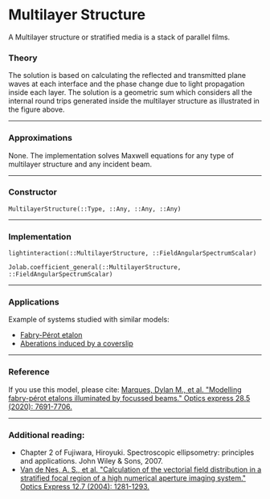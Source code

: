 # Multilayer Structure
A Multilayer structure or stratified media is a stack of parallel films.

### Theory
The solution is based on calculating the reflected and transmitted plane waves at each interface and the phase change due to light propagation inside each layer. The solution is a geometric sum which considers all the internal round trips generated inside the multilayer structure as illustrated in the figure above.

---

### Approximations
None. The implementation solves Maxwell equations for any type of multilayer structure and any incident beam.

---

### Constructor
```@docs
MultilayerStructure(::Type, ::Any, ::Any, ::Any)
```

---

### Implementation

```@docs
lightinteraction(::MultilayerStructure, ::FieldAngularSpectrumScalar)
```
```@docs
Jolab.coefficient_general(::MultilayerStructure, ::FieldAngularSpectrumScalar)
```
---

### Applications
Example of systems studied with similar models:
- [Fabry-Pérot etalon](https://www.osapublishing.org/oe/fulltext.cfm?uri=oe-28-5-7691&id=427957)
- [Aberations induced by a coverslip](https://www.spiedigitallibrary.org/journals/journal-of-biomedical-optics/volume-23/issue-09/090801/Tool-for-simulating-the-focusing-of-arbitrary-vector-beams-in/10.1117/1.JBO.23.9.090801.full?SSO=1)

---

### Reference
If you use this model, please cite:
[Marques, Dylan M., et al. "Modelling fabry-pérot etalons illuminated by focussed beams." Optics express 28.5 (2020): 7691-7706.](https://www.osapublishing.org/oe/fulltext.cfm?uri=oe-28-5-7691&id=427957)

---

### Additional reading:
- Chapter 2 of Fujiwara, Hiroyuki. Spectroscopic ellipsometry: principles and applications. John Wiley & Sons, 2007.
- [Van de Nes, A. S., et al. "Calculation of the vectorial field distribution in a stratified focal region of a high numerical aperture imaging system." Optics Express 12.7 (2004): 1281-1293.](https://www.osapublishing.org/oe/abstract.cfm?uri=OE-12-7-1281)
